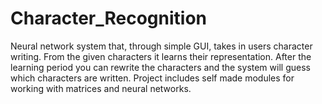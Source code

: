 # Character_Recognition
Neural network system that, through simple GUI, takes in users character writing. From the given characters it learns their representation. After the learning period you can rewrite the characters and the system will guess which characters are written. Project includes self made modules for working with matrices and neural networks.
